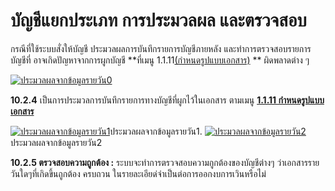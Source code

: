 # บัญชีแยกประเภท การประมวลผล และตรวจสอบ

กรณีที่ใช้ระบบสั่งให้บัญชี ประมวลผลการบันทึกรายการบัญชีภายหลัง
และทำการตรวจสอบรายการบัญชีที่ อาจเกิดปัญหาจากการผูกบัญชี **ที่เมนู
1.1.11[(กำหนดรูปแบบเอกสาร)](http://www.smlaccount.com/manual/?page_id=416) **
ผิดพลาดต่าง ๆ

[![ประมวลผลจากข้อมูลรายวัน0](http://www.smlaccount.com/manual/wp-content/uploads/2017/10/ประมวลผลจากข้อมูลรายวัน0.jpg)](http://www.smlaccount.com/manual/wp-content/uploads/2017/10/ประมวลผลจากข้อมูลรายวัน0.jpg)



**10.2.4** เป็นการประมวลการบันทึกรายการทางบัญชีที่ผูกไว้ในเอกสาร ตามเมนู
**[1.1.11 กำหนดรูปแบบเอกสาร](http://www.smlaccount.com/manual/?page_id=416)**

[![ประมวลผลจากข้อมูลรายวัน1](http://www.smlaccount.com/manual/wp-content/uploads/2017/10/ประมวลผลจากข้อมูลรายวัน1.jpg)](http://www.smlaccount.com/manual/wp-content/uploads/2017/10/ประมวลผลจากข้อมูลรายวัน1.jpg)ประมวลผลจากข้อมูลรายวัน1.
[![ประมวลผลจากข้อมูลรายวัน2](http://www.smlaccount.com/manual/wp-content/uploads/2017/10/ประมวลผลจากข้อมูลรายวัน2.jpg)](http://www.smlaccount.com/manual/wp-content/uploads/2017/10/ประมวลผลจากข้อมูลรายวัน2.jpg)ประมวลผลจากข้อมูลรายวัน2

**10.2.5 ตรวจสอบความถูกต้อง :** ระบบจะทำการตรวจสอบความกูกต้องของบัญชีต่างๆ
ว่าเอกสารรายวันใดๆที่เกิดขึ้นถูกต้อง ครบถวน
ในรายละเอียด่จำเป็นต่อการออกงบการเวินหรือไม่









